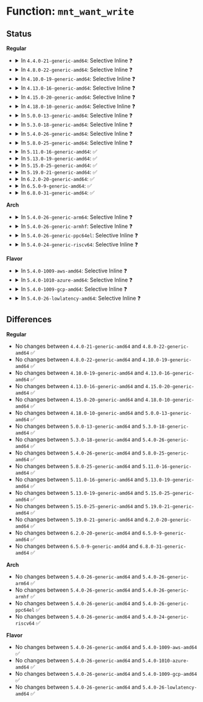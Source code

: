 # Function: <code>mnt_want_write</code>

## Status
<b>Regular</b>
<ul>
<li>
<details>
<summary>In <code>4.4.0-21-generic-amd64</code>: Selective Inline ❓</summary>

```c
int mnt_want_write(struct vfsmount * m)
```

```json
{
  "name": "mnt_want_write",
  "collision_type": "Unique Global",
  "inline_type": "Selective",
  "funcs": [
    {
      "addr": 18446744071581128224,
      "name": "mnt_want_write",
      "external": true,
      "loc": "fs/namespace.c:382",
      "file": "fs/namespace.c",
      "inline": "not declared, inlined",
      "caller_inline": [],
      "caller_func": [
        "kernel/acct.c:SyS_acct",
        "fs/open.c:vfs_truncate",
        "fs/open.c:chmod_common",
        "fs/open.c:SyS_chown",
        "fs/open.c:SyS_lchown",
        "fs/namei.c:path_openat",
        "fs/namei.c:path_openat",
        "fs/namei.c:path_openat",
        "fs/namei.c:filename_create",
        "fs/namei.c:do_rmdir",
        "fs/namei.c:do_unlinkat",
        "fs/namei.c:SyS_renameat",
        "fs/namei.c:SyS_rename",
        "fs/xattr.c:path_removexattr",
        "fs/xattr.c:path_setxattr",
        "fs/utimes.c:utimes_common",
        "ipc/mqueue.c:SyS_mq_open",
        "ipc/mqueue.c:SyS_mq_unlink",
        "ipc/mqueue.c:SyS_mq_unlink"
      ]
    }
  ],
  "symbols": [
    {
      "addr": 18446744071581128224,
      "name": "mnt_want_write",
      "section": ".text",
      "bind": "STB_GLOBAL",
      "size": 75
    }
  ]
}
```
</details>
</li>
<li>
<details>
<summary>In <code>4.8.0-22-generic-amd64</code>: Selective Inline ❓</summary>

```c
int mnt_want_write(struct vfsmount * m)
```

```json
{
  "name": "mnt_want_write",
  "collision_type": "Unique Global",
  "inline_type": "Selective",
  "funcs": [
    {
      "addr": 18446744071581294064,
      "name": "mnt_want_write",
      "external": true,
      "loc": "fs/namespace.c:382",
      "file": "fs/namespace.c",
      "inline": "not declared, inlined",
      "caller_inline": [],
      "caller_func": [
        "kernel/acct.c:SyS_acct",
        "fs/open.c:SyS_lchown",
        "fs/open.c:SyS_chown",
        "fs/open.c:chmod_common",
        "fs/open.c:vfs_truncate",
        "fs/namei.c:SyS_rename",
        "fs/namei.c:SyS_renameat",
        "fs/namei.c:do_unlinkat",
        "fs/namei.c:do_rmdir",
        "fs/namei.c:filename_create",
        "fs/namei.c:path_openat",
        "fs/namei.c:path_openat",
        "fs/namei.c:path_openat",
        "fs/namei.c:path_openat",
        "fs/xattr.c:path_removexattr",
        "fs/xattr.c:path_setxattr",
        "fs/utimes.c:utimes_common",
        "ipc/mqueue.c:SyS_mq_unlink",
        "ipc/mqueue.c:SyS_mq_unlink",
        "ipc/mqueue.c:SyS_mq_open"
      ]
    }
  ],
  "symbols": [
    {
      "addr": 18446744071581294064,
      "name": "mnt_want_write",
      "section": ".text",
      "bind": "STB_GLOBAL",
      "size": 75
    }
  ]
}
```
</details>
</li>
<li>
<details>
<summary>In <code>4.10.0-19-generic-amd64</code>: Selective Inline ❓</summary>

```c
int mnt_want_write(struct vfsmount * m)
```

```json
{
  "name": "mnt_want_write",
  "collision_type": "Unique Global",
  "inline_type": "Selective",
  "funcs": [
    {
      "addr": 18446744071581372896,
      "name": "mnt_want_write",
      "external": true,
      "loc": "fs/namespace.c:381",
      "file": "fs/namespace.c",
      "inline": "not declared, inlined",
      "caller_inline": [],
      "caller_func": [
        "kernel/acct.c:SyS_acct",
        "fs/open.c:SyS_lchown",
        "fs/open.c:SyS_chown",
        "fs/open.c:chmod_common",
        "fs/open.c:vfs_truncate",
        "fs/namei.c:SyS_rename",
        "fs/namei.c:SyS_renameat",
        "fs/namei.c:do_unlinkat",
        "fs/namei.c:do_rmdir",
        "fs/namei.c:filename_create",
        "fs/namei.c:path_openat",
        "fs/namei.c:path_openat",
        "fs/namei.c:path_openat",
        "fs/namei.c:path_openat",
        "fs/xattr.c:path_removexattr",
        "fs/xattr.c:path_setxattr",
        "fs/utimes.c:utimes_common",
        "ipc/mqueue.c:SyS_mq_unlink",
        "ipc/mqueue.c:SyS_mq_unlink",
        "ipc/mqueue.c:SyS_mq_open"
      ]
    }
  ],
  "symbols": [
    {
      "addr": 18446744071581372896,
      "name": "mnt_want_write",
      "section": ".text",
      "bind": "STB_GLOBAL",
      "size": 75
    }
  ]
}
```
</details>
</li>
<li>
<details>
<summary>In <code>4.13.0-16-generic-amd64</code>: Selective Inline ❓</summary>

```c
int mnt_want_write(struct vfsmount * m)
```

```json
{
  "name": "mnt_want_write",
  "collision_type": "Unique Global",
  "inline_type": "Selective",
  "funcs": [
    {
      "addr": 18446744071581428096,
      "name": "mnt_want_write",
      "external": true,
      "loc": "fs/namespace.c:382",
      "file": "fs/namespace.c",
      "inline": "not declared, inlined",
      "caller_inline": [],
      "caller_func": [
        "kernel/acct.c:SyS_acct",
        "fs/open.c:SyS_lchown",
        "fs/open.c:SyS_chown",
        "fs/open.c:chmod_common",
        "fs/open.c:vfs_truncate",
        "fs/namei.c:SyS_rename",
        "fs/namei.c:SyS_renameat",
        "fs/namei.c:do_unlinkat",
        "fs/namei.c:do_rmdir",
        "fs/namei.c:filename_create",
        "fs/namei.c:path_openat",
        "fs/namei.c:path_openat",
        "fs/namei.c:path_openat",
        "fs/namei.c:path_openat",
        "fs/xattr.c:path_removexattr",
        "fs/xattr.c:path_setxattr",
        "fs/utimes.c:utimes_common",
        "ipc/mqueue.c:SyS_mq_unlink",
        "ipc/mqueue.c:SyS_mq_unlink",
        "ipc/mqueue.c:do_mq_open"
      ]
    }
  ],
  "symbols": [
    {
      "addr": 18446744071581428096,
      "name": "mnt_want_write",
      "section": ".text",
      "bind": "STB_GLOBAL",
      "size": 75
    }
  ]
}
```
</details>
</li>
<li>
<details>
<summary>In <code>4.15.0-20-generic-amd64</code>: Selective Inline ❓</summary>

```c
int mnt_want_write(struct vfsmount * m)
```

```json
{
  "name": "mnt_want_write",
  "collision_type": "Unique Global",
  "inline_type": "Selective",
  "funcs": [
    {
      "addr": 18446744071581569744,
      "name": "mnt_want_write",
      "external": true,
      "loc": "fs/namespace.c:382",
      "file": "fs/namespace.c",
      "inline": "not declared, inlined",
      "caller_inline": [],
      "caller_func": [
        "kernel/acct.c:SyS_acct",
        "fs/open.c:SyS_lchown",
        "fs/open.c:SyS_chown",
        "fs/open.c:chmod_common",
        "fs/open.c:vfs_truncate",
        "fs/namei.c:SyS_rename",
        "fs/namei.c:SyS_renameat",
        "fs/namei.c:do_unlinkat",
        "fs/namei.c:do_rmdir",
        "fs/namei.c:filename_create",
        "fs/namei.c:path_openat",
        "fs/namei.c:path_openat",
        "fs/namei.c:path_openat",
        "fs/namei.c:path_openat",
        "fs/xattr.c:path_removexattr",
        "fs/xattr.c:path_setxattr",
        "fs/utimes.c:utimes_common",
        "ipc/mqueue.c:SyS_mq_unlink",
        "ipc/mqueue.c:SyS_mq_unlink",
        "ipc/mqueue.c:do_mq_open"
      ]
    }
  ],
  "symbols": [
    {
      "addr": 18446744071581569744,
      "name": "mnt_want_write",
      "section": ".text",
      "bind": "STB_GLOBAL",
      "size": 75
    }
  ]
}
```
</details>
</li>
<li>
<details>
<summary>In <code>4.18.0-10-generic-amd64</code>: Selective Inline ❓</summary>

```c
int mnt_want_write(struct vfsmount * m)
```

```json
{
  "name": "mnt_want_write",
  "collision_type": "Unique Global",
  "inline_type": "Selective",
  "funcs": [
    {
      "addr": 18446744071581725024,
      "name": "mnt_want_write",
      "external": true,
      "loc": "fs/namespace.c:382",
      "file": "fs/namespace.c",
      "inline": "not declared, inlined",
      "caller_inline": [],
      "caller_func": [
        "kernel/acct.c:acct_on",
        "fs/open.c:do_fchownat",
        "fs/open.c:chmod_common",
        "fs/open.c:vfs_truncate",
        "fs/namei.c:do_renameat2",
        "fs/namei.c:do_unlinkat",
        "fs/namei.c:do_rmdir",
        "fs/namei.c:filename_create",
        "fs/namei.c:path_openat",
        "fs/namei.c:path_openat",
        "fs/namei.c:path_openat",
        "fs/namei.c:path_openat",
        "fs/xattr.c:path_removexattr",
        "fs/xattr.c:path_setxattr",
        "ipc/mqueue.c:__ia32_sys_mq_unlink",
        "ipc/mqueue.c:__x64_sys_mq_unlink",
        "ipc/mqueue.c:do_mq_open"
      ]
    }
  ],
  "symbols": [
    {
      "addr": 18446744071581725024,
      "name": "mnt_want_write",
      "section": ".text",
      "bind": "STB_GLOBAL",
      "size": 82
    }
  ]
}
```
</details>
</li>
<li>
<details>
<summary>In <code>5.0.0-13-generic-amd64</code>: Selective Inline ❓</summary>

```c
int mnt_want_write(struct vfsmount * m)
```

```json
{
  "name": "mnt_want_write",
  "collision_type": "Unique Global",
  "inline_type": "Selective",
  "funcs": [
    {
      "addr": 18446744071581811760,
      "name": "mnt_want_write",
      "external": true,
      "loc": "fs/namespace.c:353",
      "file": "fs/namespace.c",
      "inline": "not declared, inlined",
      "caller_inline": [],
      "caller_func": [
        "kernel/acct.c:acct_on",
        "fs/open.c:do_fchownat",
        "fs/open.c:chmod_common",
        "fs/open.c:vfs_truncate",
        "fs/namei.c:do_renameat2",
        "fs/namei.c:do_unlinkat",
        "fs/namei.c:do_rmdir",
        "fs/namei.c:filename_create",
        "fs/namei.c:path_openat",
        "fs/namei.c:path_openat",
        "fs/namei.c:path_openat",
        "fs/namei.c:path_openat",
        "fs/xattr.c:path_removexattr",
        "fs/xattr.c:path_setxattr",
        "ipc/mqueue.c:__ia32_sys_mq_unlink",
        "ipc/mqueue.c:__x64_sys_mq_unlink",
        "ipc/mqueue.c:do_mq_open"
      ]
    }
  ],
  "symbols": [
    {
      "addr": 18446744071581811760,
      "name": "mnt_want_write",
      "section": ".text",
      "bind": "STB_GLOBAL",
      "size": 82
    }
  ]
}
```
</details>
</li>
<li>
<details>
<summary>In <code>5.3.0-18-generic-amd64</code>: Selective Inline ❓</summary>

```c
int mnt_want_write(struct vfsmount * m)
```

```json
{
  "name": "mnt_want_write",
  "collision_type": "Unique Global",
  "inline_type": "Selective",
  "funcs": [
    {
      "addr": 18446744071581931840,
      "name": "mnt_want_write",
      "external": true,
      "loc": "fs/namespace.c:350",
      "file": "fs/namespace.c",
      "inline": "not declared, inlined",
      "caller_inline": [],
      "caller_func": [
        "fs/open.c:do_fchownat",
        "fs/open.c:chmod_common",
        "fs/open.c:vfs_truncate",
        "fs/namei.c:do_renameat2",
        "fs/namei.c:do_unlinkat",
        "fs/namei.c:do_rmdir",
        "fs/namei.c:filename_create",
        "fs/namei.c:path_openat",
        "fs/namei.c:do_last",
        "fs/namei.c:do_last",
        "fs/namei.c:do_last",
        "fs/xattr.c:path_removexattr",
        "fs/xattr.c:path_setxattr",
        "ipc/mqueue.c:__ia32_sys_mq_unlink",
        "ipc/mqueue.c:__x64_sys_mq_unlink",
        "ipc/mqueue.c:do_mq_open"
      ]
    }
  ],
  "symbols": [
    {
      "addr": 18446744071581931840,
      "name": "mnt_want_write",
      "section": ".text",
      "bind": "STB_GLOBAL",
      "size": 82
    }
  ]
}
```
</details>
</li>
<li>
<details>
<summary>In <code>5.4.0-26-generic-amd64</code>: Selective Inline ❓</summary>

```c
int mnt_want_write(struct vfsmount * m)
```

```json
{
  "name": "mnt_want_write",
  "collision_type": "Unique Global",
  "inline_type": "Selective",
  "funcs": [
    {
      "addr": 18446744071582004464,
      "name": "mnt_want_write",
      "external": true,
      "loc": "fs/namespace.c:350",
      "file": "fs/namespace.c",
      "inline": "not declared, inlined",
      "caller_inline": [],
      "caller_func": [
        "fs/open.c:do_fchownat",
        "fs/open.c:chmod_common",
        "fs/open.c:vfs_truncate",
        "fs/namei.c:do_renameat2",
        "fs/namei.c:do_unlinkat",
        "fs/namei.c:do_rmdir",
        "fs/namei.c:filename_create",
        "fs/namei.c:path_openat",
        "fs/namei.c:do_last",
        "fs/namei.c:do_last",
        "fs/namei.c:do_last",
        "fs/xattr.c:path_removexattr",
        "fs/xattr.c:path_setxattr",
        "ipc/mqueue.c:__ia32_sys_mq_unlink",
        "ipc/mqueue.c:__x64_sys_mq_unlink",
        "ipc/mqueue.c:do_mq_open"
      ]
    }
  ],
  "symbols": [
    {
      "addr": 18446744071582004464,
      "name": "mnt_want_write",
      "section": ".text",
      "bind": "STB_GLOBAL",
      "size": 82
    }
  ]
}
```
</details>
</li>
<li>
<details>
<summary>In <code>5.8.0-25-generic-amd64</code>: Selective Inline ❓</summary>

```c
int mnt_want_write(struct vfsmount * m)
```

```json
{
  "name": "mnt_want_write",
  "collision_type": "Unique Global",
  "inline_type": "Selective",
  "funcs": [
    {
      "addr": 18446744071582241280,
      "name": "mnt_want_write",
      "external": true,
      "loc": "fs/namespace.c:350",
      "file": "fs/namespace.c",
      "inline": "not declared, inlined",
      "caller_inline": [],
      "caller_func": [
        "fs/open.c:do_fchownat",
        "fs/open.c:chmod_common",
        "fs/open.c:vfs_truncate",
        "fs/namei.c:do_renameat2",
        "fs/namei.c:do_unlinkat",
        "fs/namei.c:do_rmdir",
        "fs/namei.c:filename_create",
        "fs/namei.c:do_tmpfile",
        "fs/namei.c:do_open",
        "fs/namei.c:open_last_lookups",
        "fs/namei.c:open_last_lookups",
        "fs/xattr.c:path_removexattr",
        "fs/xattr.c:path_setxattr",
        "fs/utimes.c:utimes_common",
        "ipc/mqueue.c:__do_sys_mq_unlink",
        "ipc/mqueue.c:do_mq_open"
      ]
    }
  ],
  "symbols": [
    {
      "addr": 18446744071582241280,
      "name": "mnt_want_write",
      "section": ".text",
      "bind": "STB_GLOBAL",
      "size": 80
    }
  ]
}
```
</details>
</li>
<li>
<details>
<summary>In <code>5.11.0-16-generic-amd64</code>: ✅</summary>

```c
int mnt_want_write(struct vfsmount * m)
```

```json
{
  "name": "mnt_want_write",
  "collision_type": "Unique Global",
  "inline_type": "No",
  "funcs": [
    {
      "addr": 18446744071582290112,
      "name": "mnt_want_write",
      "external": true,
      "loc": "fs/namespace.c:350",
      "file": "fs/namespace.c",
      "inline": "seen, unknown",
      "caller_inline": [],
      "caller_func": [
        "fs/open.c:do_fchownat",
        "fs/open.c:chmod_common",
        "fs/open.c:vfs_truncate",
        "fs/namei.c:do_renameat2",
        "fs/namei.c:do_unlinkat",
        "fs/namei.c:do_rmdir",
        "fs/namei.c:filename_create",
        "fs/namei.c:do_tmpfile",
        "fs/namei.c:do_open",
        "fs/namei.c:open_last_lookups",
        "fs/namei.c:open_last_lookups",
        "fs/xattr.c:path_removexattr",
        "fs/xattr.c:path_setxattr",
        "fs/utimes.c:vfs_utimes",
        "fs/utimes.c:vfs_utimes",
        "fs/init.c:init_chown",
        "ipc/mqueue.c:__do_sys_mq_unlink",
        "ipc/mqueue.c:do_mq_open"
      ]
    }
  ],
  "symbols": [
    {
      "addr": 18446744071582290112,
      "name": "mnt_want_write",
      "section": ".text",
      "bind": "STB_GLOBAL",
      "size": 149
    }
  ]
}
```
</details>
</li>
<li>
<details>
<summary>In <code>5.13.0-19-generic-amd64</code>: ✅</summary>

```c
int mnt_want_write(struct vfsmount * m)
```

```json
{
  "name": "mnt_want_write",
  "collision_type": "Unique Global",
  "inline_type": "No",
  "funcs": [
    {
      "addr": 18446744071582317248,
      "name": "mnt_want_write",
      "external": true,
      "loc": "fs/namespace.c:371",
      "file": "fs/namespace.c",
      "inline": "seen, unknown",
      "caller_inline": [],
      "caller_func": [
        "fs/open.c:do_fchownat",
        "fs/open.c:chmod_common",
        "fs/open.c:vfs_truncate",
        "fs/namei.c:do_renameat2",
        "fs/namei.c:do_unlinkat",
        "fs/namei.c:do_rmdir",
        "fs/namei.c:filename_create",
        "fs/namei.c:path_openat",
        "fs/namei.c:do_open",
        "fs/namei.c:open_last_lookups",
        "fs/namei.c:open_last_lookups",
        "fs/xattr.c:path_removexattr",
        "fs/xattr.c:path_setxattr",
        "fs/utimes.c:vfs_utimes",
        "fs/utimes.c:vfs_utimes",
        "fs/utimes.c:vfs_utimes",
        "fs/init.c:init_chown",
        "fs/quota/quota.c:__ia32_sys_quotactl_path",
        "fs/quota/quota.c:__ia32_sys_quotactl_path",
        "fs/quota/quota.c:__x64_sys_quotactl_path",
        "fs/quota/quota.c:__x64_sys_quotactl_path",
        "ipc/mqueue.c:__do_sys_mq_unlink",
        "ipc/mqueue.c:do_mq_open"
      ]
    }
  ],
  "symbols": [
    {
      "addr": 18446744071582317248,
      "name": "mnt_want_write",
      "section": ".text",
      "bind": "STB_GLOBAL",
      "size": 149
    }
  ]
}
```
</details>
</li>
<li>
<details>
<summary>In <code>5.15.0-25-generic-amd64</code>: ✅</summary>

```c
int mnt_want_write(struct vfsmount * m)
```

```json
{
  "name": "mnt_want_write",
  "collision_type": "Unique Global",
  "inline_type": "No",
  "funcs": [
    {
      "addr": 18446744071582637600,
      "name": "mnt_want_write",
      "external": true,
      "loc": "fs/namespace.c:372",
      "file": "fs/namespace.c",
      "inline": "seen, unknown",
      "caller_inline": [],
      "caller_func": [
        "fs/open.c:do_fchownat",
        "fs/open.c:chmod_common",
        "fs/open.c:vfs_truncate",
        "fs/namei.c:do_renameat2",
        "fs/namei.c:do_unlinkat",
        "fs/namei.c:do_rmdir",
        "fs/namei.c:filename_create",
        "fs/namei.c:path_openat",
        "fs/namei.c:do_open",
        "fs/namei.c:open_last_lookups",
        "fs/namei.c:open_last_lookups",
        "fs/xattr.c:path_removexattr",
        "fs/xattr.c:path_setxattr",
        "fs/utimes.c:vfs_utimes",
        "fs/utimes.c:vfs_utimes",
        "fs/utimes.c:vfs_utimes",
        "fs/init.c:init_chown",
        "fs/quota/quota.c:__ia32_sys_quotactl_fd",
        "fs/quota/quota.c:__ia32_sys_quotactl_fd",
        "fs/quota/quota.c:__x64_sys_quotactl_fd",
        "fs/quota/quota.c:__x64_sys_quotactl_fd",
        "ipc/mqueue.c:__do_sys_mq_unlink",
        "ipc/mqueue.c:do_mq_open"
      ]
    }
  ],
  "symbols": [
    {
      "addr": 18446744071582637600,
      "name": "mnt_want_write",
      "section": ".text",
      "bind": "STB_GLOBAL",
      "size": 149
    }
  ]
}
```
</details>
</li>
<li>
<details>
<summary>In <code>5.19.0-21-generic-amd64</code>: ✅</summary>

```c
int mnt_want_write(struct vfsmount * m)
```

```json
{
  "name": "mnt_want_write",
  "collision_type": "Unique Global",
  "inline_type": "No",
  "funcs": [
    {
      "addr": 18446744071583174176,
      "name": "mnt_want_write",
      "external": true,
      "loc": "fs/namespace.c:389",
      "file": "fs/namespace.c",
      "inline": "seen, unknown",
      "caller_inline": [],
      "caller_func": [
        "fs/open.c:do_fchownat",
        "fs/open.c:chmod_common",
        "fs/open.c:vfs_truncate",
        "fs/namei.c:do_renameat2",
        "fs/namei.c:do_unlinkat",
        "fs/namei.c:do_rmdir",
        "fs/namei.c:filename_create",
        "fs/namei.c:path_openat",
        "fs/namei.c:do_open",
        "fs/namei.c:open_last_lookups",
        "fs/namei.c:open_last_lookups",
        "fs/xattr.c:path_removexattr",
        "fs/xattr.c:path_setxattr",
        "fs/utimes.c:vfs_utimes",
        "fs/utimes.c:vfs_utimes",
        "fs/utimes.c:vfs_utimes",
        "fs/init.c:init_chown",
        "fs/quota/quota.c:__ia32_sys_quotactl_fd",
        "fs/quota/quota.c:__ia32_sys_quotactl_fd",
        "fs/quota/quota.c:__x64_sys_quotactl_fd",
        "fs/quota/quota.c:__x64_sys_quotactl_fd",
        "ipc/mqueue.c:__do_sys_mq_unlink",
        "ipc/mqueue.c:__do_sys_mq_unlink",
        "ipc/mqueue.c:do_mq_open",
        "io_uring/io_uring.c:io_setxattr",
        "io_uring/io_uring.c:io_fsetxattr"
      ]
    }
  ],
  "symbols": [
    {
      "addr": 18446744071583174176,
      "name": "mnt_want_write",
      "section": ".text",
      "bind": "STB_GLOBAL",
      "size": 195
    }
  ]
}
```
</details>
</li>
<li>
<details>
<summary>In <code>6.2.0-20-generic-amd64</code>: ✅</summary>

```c
int mnt_want_write(struct vfsmount * m)
```

```json
{
  "name": "mnt_want_write",
  "collision_type": "Unique Global",
  "inline_type": "No",
  "funcs": [
    {
      "addr": 18446744071583749184,
      "name": "mnt_want_write",
      "external": true,
      "loc": "fs/namespace.c:504",
      "file": "fs/namespace.c",
      "inline": "seen, unknown",
      "caller_inline": [],
      "caller_func": [
        "fs/open.c:do_fchownat",
        "fs/open.c:chmod_common",
        "fs/open.c:vfs_truncate",
        "fs/namei.c:do_renameat2",
        "fs/namei.c:do_unlinkat",
        "fs/namei.c:do_rmdir",
        "fs/namei.c:filename_create",
        "fs/namei.c:path_openat",
        "fs/namei.c:do_open",
        "fs/namei.c:open_last_lookups",
        "fs/namei.c:open_last_lookups",
        "fs/xattr.c:path_removexattr",
        "fs/xattr.c:path_setxattr",
        "fs/utimes.c:vfs_utimes",
        "fs/utimes.c:vfs_utimes",
        "fs/utimes.c:vfs_utimes",
        "fs/init.c:init_chown",
        "fs/quota/quota.c:__ia32_sys_quotactl_fd",
        "fs/quota/quota.c:__ia32_sys_quotactl_fd",
        "fs/quota/quota.c:__x64_sys_quotactl_fd",
        "fs/quota/quota.c:__x64_sys_quotactl_fd",
        "ipc/mqueue.c:__do_sys_mq_unlink",
        "ipc/mqueue.c:__do_sys_mq_unlink",
        "ipc/mqueue.c:do_mq_open",
        "io_uring/xattr.c:io_setxattr",
        "io_uring/xattr.c:io_fsetxattr"
      ]
    }
  ],
  "symbols": [
    {
      "addr": 18446744071583749184,
      "name": "mnt_want_write",
      "section": ".text",
      "bind": "STB_GLOBAL",
      "size": 195
    }
  ]
}
```
</details>
</li>
<li>
<details>
<summary>In <code>6.5.0-9-generic-amd64</code>: ✅</summary>

```c
int mnt_want_write(struct vfsmount * m)
```

```json
{
  "name": "mnt_want_write",
  "collision_type": "Unique Global",
  "inline_type": "No",
  "funcs": [
    {
      "addr": 18446744071583965728,
      "name": "mnt_want_write",
      "external": true,
      "loc": "fs/namespace.c:399",
      "file": "fs/namespace.c",
      "inline": "seen, unknown",
      "caller_inline": [],
      "caller_func": [
        "fs/open.c:do_fchownat",
        "fs/open.c:chmod_common",
        "fs/open.c:vfs_truncate",
        "fs/namei.c:do_renameat2",
        "fs/namei.c:do_unlinkat",
        "fs/namei.c:do_rmdir",
        "fs/namei.c:filename_create",
        "fs/namei.c:path_openat",
        "fs/namei.c:do_open",
        "fs/namei.c:open_last_lookups",
        "fs/namei.c:open_last_lookups",
        "fs/xattr.c:path_removexattr",
        "fs/xattr.c:path_setxattr",
        "fs/utimes.c:vfs_utimes",
        "fs/utimes.c:vfs_utimes",
        "fs/utimes.c:vfs_utimes",
        "fs/init.c:init_chown",
        "fs/quota/quota.c:__ia32_sys_quotactl_fd",
        "fs/quota/quota.c:__ia32_sys_quotactl_fd",
        "fs/quota/quota.c:__x64_sys_quotactl_fd",
        "fs/quota/quota.c:__x64_sys_quotactl_fd",
        "ipc/mqueue.c:__do_sys_mq_unlink",
        "ipc/mqueue.c:__do_sys_mq_unlink",
        "ipc/mqueue.c:do_mq_open",
        "io_uring/xattr.c:io_setxattr",
        "io_uring/xattr.c:io_fsetxattr"
      ]
    }
  ],
  "symbols": [
    {
      "addr": 18446744071583965728,
      "name": "mnt_want_write",
      "section": ".text",
      "bind": "STB_GLOBAL",
      "size": 195
    }
  ]
}
```
</details>
</li>
<li>
<details>
<summary>In <code>6.8.0-31-generic-amd64</code>: ✅</summary>

```c
int mnt_want_write(struct vfsmount * m)
```

```json
{
  "name": "mnt_want_write",
  "collision_type": "Unique Global",
  "inline_type": "No",
  "funcs": [
    {
      "addr": 18446744071584165632,
      "name": "mnt_want_write",
      "external": true,
      "loc": "fs/namespace.c:405",
      "file": "fs/namespace.c",
      "inline": "seen, unknown",
      "caller_inline": [],
      "caller_func": [
        "fs/open.c:do_fchownat",
        "fs/open.c:chmod_common",
        "fs/open.c:vfs_truncate",
        "fs/namei.c:do_renameat2",
        "fs/namei.c:do_unlinkat",
        "fs/namei.c:do_rmdir",
        "fs/namei.c:filename_create",
        "fs/namei.c:path_openat",
        "fs/namei.c:do_open",
        "fs/namei.c:open_last_lookups",
        "fs/namei.c:open_last_lookups",
        "fs/xattr.c:path_removexattr",
        "fs/xattr.c:path_setxattr",
        "fs/utimes.c:vfs_utimes",
        "fs/utimes.c:vfs_utimes",
        "fs/utimes.c:vfs_utimes",
        "fs/init.c:init_chown",
        "fs/quota/quota.c:__ia32_sys_quotactl_fd",
        "fs/quota/quota.c:__ia32_sys_quotactl_fd",
        "fs/quota/quota.c:__x64_sys_quotactl_fd",
        "fs/quota/quota.c:__x64_sys_quotactl_fd",
        "ipc/mqueue.c:__do_sys_mq_unlink",
        "ipc/mqueue.c:__do_sys_mq_unlink",
        "ipc/mqueue.c:do_mq_open",
        "io_uring/xattr.c:io_setxattr",
        "io_uring/xattr.c:io_fsetxattr"
      ]
    }
  ],
  "symbols": [
    {
      "addr": 18446744071584165632,
      "name": "mnt_want_write",
      "section": ".text",
      "bind": "STB_GLOBAL",
      "size": 195
    }
  ]
}
```
</details>
</li>
</ul>
<b>Arch</b>
<ul>
<li>
<details>
<summary>In <code>5.4.0-26-generic-arm64</code>: Selective Inline ❓</summary>

```c
int mnt_want_write(struct vfsmount * m)
```

```json
{
  "name": "mnt_want_write",
  "collision_type": "Unique Global",
  "inline_type": "Selective",
  "funcs": [
    {
      "addr": 18446603336493525552,
      "name": "mnt_want_write",
      "external": true,
      "loc": "fs/namespace.c:350",
      "file": "fs/namespace.c",
      "inline": "not declared, inlined",
      "caller_inline": [],
      "caller_func": [
        "fs/open.c:do_fchownat",
        "fs/open.c:chmod_common",
        "fs/open.c:vfs_truncate",
        "fs/namei.c:do_renameat2",
        "fs/namei.c:do_unlinkat",
        "fs/namei.c:do_rmdir",
        "fs/namei.c:filename_create",
        "fs/namei.c:path_openat",
        "fs/namei.c:do_last",
        "fs/namei.c:do_last",
        "fs/namei.c:do_last",
        "fs/xattr.c:path_removexattr",
        "fs/xattr.c:path_setxattr",
        "ipc/mqueue.c:__arm64_sys_mq_unlink",
        "ipc/mqueue.c:do_mq_open"
      ]
    }
  ],
  "symbols": [
    {
      "addr": 18446603336493525552,
      "name": "mnt_want_write",
      "section": ".text",
      "bind": "STB_GLOBAL",
      "size": 100
    }
  ]
}
```
</details>
</li>
<li>
<details>
<summary>In <code>5.4.0-26-generic-armhf</code>: Selective Inline ❓</summary>

```c
int mnt_want_write(struct vfsmount * m)
```

```json
{
  "name": "mnt_want_write",
  "collision_type": "Unique Global",
  "inline_type": "Selective",
  "funcs": [
    {
      "addr": 3227078860,
      "name": "mnt_want_write",
      "external": true,
      "loc": "fs/namespace.c:350",
      "file": "fs/namespace.c",
      "inline": "not declared, inlined",
      "caller_inline": [],
      "caller_func": [
        "fs/open.c:do_fchownat",
        "fs/open.c:chmod_common",
        "fs/open.c:vfs_truncate",
        "fs/namei.c:do_renameat2",
        "fs/namei.c:do_unlinkat",
        "fs/namei.c:do_rmdir",
        "fs/namei.c:filename_create",
        "fs/namei.c:path_openat",
        "fs/namei.c:do_last",
        "fs/namei.c:do_last",
        "fs/namei.c:do_last",
        "fs/xattr.c:path_removexattr",
        "fs/xattr.c:path_setxattr",
        "fs/utimes.c:utimes_common",
        "ipc/mqueue.c:__se_sys_mq_unlink",
        "ipc/mqueue.c:__se_sys_mq_open"
      ]
    }
  ],
  "symbols": [
    {
      "addr": 3227078860,
      "name": "mnt_want_write",
      "section": ".text",
      "bind": "STB_GLOBAL",
      "size": 84
    }
  ]
}
```
</details>
</li>
<li>
<details>
<summary>In <code>5.4.0-26-generic-ppc64el</code>: Selective Inline ❓</summary>

```c
int mnt_want_write(struct vfsmount * m)
```

```json
{
  "name": "mnt_want_write",
  "collision_type": "Unique Global",
  "inline_type": "Selective",
  "funcs": [
    {
      "addr": 13835058055287091840,
      "name": "mnt_want_write",
      "external": true,
      "loc": "fs/namespace.c:350",
      "file": "fs/namespace.c",
      "inline": "not declared, inlined",
      "caller_inline": [],
      "caller_func": [
        "fs/open.c:do_fchownat",
        "fs/open.c:chmod_common",
        "fs/open.c:vfs_truncate",
        "fs/namei.c:do_renameat2",
        "fs/namei.c:do_unlinkat",
        "fs/namei.c:do_rmdir",
        "fs/namei.c:filename_create",
        "fs/namei.c:path_openat",
        "fs/namei.c:do_last",
        "fs/namei.c:do_last",
        "fs/namei.c:do_last",
        "fs/xattr.c:path_removexattr",
        "fs/xattr.c:path_setxattr",
        "ipc/mqueue.c:__se_sys_mq_unlink",
        "ipc/mqueue.c:do_mq_open"
      ]
    }
  ],
  "symbols": [
    {
      "addr": 13835058055287091840,
      "name": "mnt_want_write",
      "section": ".text",
      "bind": "STB_GLOBAL",
      "size": 156
    }
  ]
}
```
</details>
</li>
<li>
<details>
<summary>In <code>5.4.0-24-generic-riscv64</code>: Selective Inline ❓</summary>

```c
int mnt_want_write(struct vfsmount * m)
```

```json
{
  "name": "mnt_want_write",
  "collision_type": "Unique Global",
  "inline_type": "Selective",
  "funcs": [
    {
      "addr": 18446743936273192414,
      "name": "mnt_want_write",
      "external": true,
      "loc": "fs/namespace.c:350",
      "file": "fs/namespace.c",
      "inline": "not declared, inlined",
      "caller_inline": [],
      "caller_func": [
        "fs/open.c:do_fchownat",
        "fs/open.c:chmod_common",
        "fs/open.c:vfs_truncate",
        "fs/namei.c:do_renameat2",
        "fs/namei.c:do_unlinkat",
        "fs/namei.c:do_rmdir",
        "fs/namei.c:filename_create",
        "fs/namei.c:path_openat",
        "fs/namei.c:do_last",
        "fs/namei.c:do_last",
        "fs/namei.c:do_last",
        "fs/xattr.c:path_removexattr",
        "fs/xattr.c:path_setxattr",
        "ipc/mqueue.c:__se_sys_mq_unlink",
        "ipc/mqueue.c:__se_sys_mq_open"
      ]
    }
  ],
  "symbols": [
    {
      "addr": 18446743936273192414,
      "name": "mnt_want_write",
      "section": ".text",
      "bind": "STB_GLOBAL",
      "size": 92
    }
  ]
}
```
</details>
</li>
</ul>
<b>Flavor</b>
<ul>
<li>
<details>
<summary>In <code>5.4.0-1009-aws-amd64</code>: Selective Inline ❓</summary>

```c
int mnt_want_write(struct vfsmount * m)
```

```json
{
  "name": "mnt_want_write",
  "collision_type": "Unique Global",
  "inline_type": "Selective",
  "funcs": [
    {
      "addr": 18446744071581973200,
      "name": "mnt_want_write",
      "external": true,
      "loc": "fs/namespace.c:350",
      "file": "fs/namespace.c",
      "inline": "not declared, inlined",
      "caller_inline": [],
      "caller_func": [
        "fs/open.c:do_fchownat",
        "fs/open.c:chmod_common",
        "fs/open.c:vfs_truncate",
        "fs/namei.c:do_renameat2",
        "fs/namei.c:do_unlinkat",
        "fs/namei.c:do_rmdir",
        "fs/namei.c:filename_create",
        "fs/namei.c:path_openat",
        "fs/namei.c:do_last",
        "fs/namei.c:do_last",
        "fs/namei.c:do_last",
        "fs/xattr.c:path_removexattr",
        "fs/xattr.c:path_setxattr",
        "ipc/mqueue.c:__ia32_sys_mq_unlink",
        "ipc/mqueue.c:__x64_sys_mq_unlink",
        "ipc/mqueue.c:do_mq_open"
      ]
    }
  ],
  "symbols": [
    {
      "addr": 18446744071581973200,
      "name": "mnt_want_write",
      "section": ".text",
      "bind": "STB_GLOBAL",
      "size": 82
    }
  ]
}
```
</details>
</li>
<li>
<details>
<summary>In <code>5.4.0-1010-azure-amd64</code>: Selective Inline ❓</summary>

```c
int mnt_want_write(struct vfsmount * m)
```

```json
{
  "name": "mnt_want_write",
  "collision_type": "Unique Global",
  "inline_type": "Selective",
  "funcs": [
    {
      "addr": 18446744071581910768,
      "name": "mnt_want_write",
      "external": true,
      "loc": "fs/namespace.c:350",
      "file": "fs/namespace.c",
      "inline": "not declared, inlined",
      "caller_inline": [],
      "caller_func": [
        "fs/open.c:do_fchownat",
        "fs/open.c:chmod_common",
        "fs/open.c:vfs_truncate",
        "fs/namei.c:do_renameat2",
        "fs/namei.c:do_unlinkat",
        "fs/namei.c:do_rmdir",
        "fs/namei.c:filename_create",
        "fs/namei.c:path_openat",
        "fs/namei.c:do_last",
        "fs/namei.c:do_last",
        "fs/namei.c:do_last",
        "fs/xattr.c:path_removexattr",
        "fs/xattr.c:path_setxattr",
        "ipc/mqueue.c:__ia32_sys_mq_unlink",
        "ipc/mqueue.c:__x64_sys_mq_unlink",
        "ipc/mqueue.c:do_mq_open"
      ]
    }
  ],
  "symbols": [
    {
      "addr": 18446744071581910768,
      "name": "mnt_want_write",
      "section": ".text",
      "bind": "STB_GLOBAL",
      "size": 82
    }
  ]
}
```
</details>
</li>
<li>
<details>
<summary>In <code>5.4.0-1009-gcp-amd64</code>: Selective Inline ❓</summary>

```c
int mnt_want_write(struct vfsmount * m)
```

```json
{
  "name": "mnt_want_write",
  "collision_type": "Unique Global",
  "inline_type": "Selective",
  "funcs": [
    {
      "addr": 18446744071581964480,
      "name": "mnt_want_write",
      "external": true,
      "loc": "fs/namespace.c:350",
      "file": "fs/namespace.c",
      "inline": "not declared, inlined",
      "caller_inline": [],
      "caller_func": [
        "fs/open.c:do_fchownat",
        "fs/open.c:chmod_common",
        "fs/open.c:vfs_truncate",
        "fs/namei.c:do_renameat2",
        "fs/namei.c:do_unlinkat",
        "fs/namei.c:do_rmdir",
        "fs/namei.c:filename_create",
        "fs/namei.c:path_openat",
        "fs/namei.c:do_last",
        "fs/namei.c:do_last",
        "fs/namei.c:do_last",
        "fs/xattr.c:path_removexattr",
        "fs/xattr.c:path_setxattr",
        "ipc/mqueue.c:__ia32_sys_mq_unlink",
        "ipc/mqueue.c:__x64_sys_mq_unlink",
        "ipc/mqueue.c:do_mq_open"
      ]
    }
  ],
  "symbols": [
    {
      "addr": 18446744071581964480,
      "name": "mnt_want_write",
      "section": ".text",
      "bind": "STB_GLOBAL",
      "size": 82
    }
  ]
}
```
</details>
</li>
<li>
<details>
<summary>In <code>5.4.0-26-lowlatency-amd64</code>: Selective Inline ❓</summary>

```c
int mnt_want_write(struct vfsmount * m)
```

```json
{
  "name": "mnt_want_write",
  "collision_type": "Unique Global",
  "inline_type": "Selective",
  "funcs": [
    {
      "addr": 18446744071582034912,
      "name": "mnt_want_write",
      "external": true,
      "loc": "fs/namespace.c:350",
      "file": "fs/namespace.c",
      "inline": "not declared, inlined",
      "caller_inline": [],
      "caller_func": [
        "fs/open.c:do_fchownat",
        "fs/open.c:chmod_common",
        "fs/open.c:vfs_truncate",
        "fs/namei.c:do_renameat2",
        "fs/namei.c:do_unlinkat",
        "fs/namei.c:do_rmdir",
        "fs/namei.c:filename_create",
        "fs/namei.c:path_openat",
        "fs/namei.c:do_last",
        "fs/namei.c:do_last",
        "fs/namei.c:do_last",
        "fs/xattr.c:path_removexattr",
        "fs/xattr.c:path_setxattr",
        "ipc/mqueue.c:__ia32_sys_mq_unlink",
        "ipc/mqueue.c:__x64_sys_mq_unlink",
        "ipc/mqueue.c:do_mq_open"
      ]
    }
  ],
  "symbols": [
    {
      "addr": 18446744071582034912,
      "name": "mnt_want_write",
      "section": ".text",
      "bind": "STB_GLOBAL",
      "size": 82
    }
  ]
}
```
</details>
</li>
</ul>

## Differences
<b>Regular</b>
<ul>
<li>
No changes between <code>4.4.0-21-generic-amd64</code> and <code>4.8.0-22-generic-amd64</code> ✅
</li>
<li>
No changes between <code>4.8.0-22-generic-amd64</code> and <code>4.10.0-19-generic-amd64</code> ✅
</li>
<li>
No changes between <code>4.10.0-19-generic-amd64</code> and <code>4.13.0-16-generic-amd64</code> ✅
</li>
<li>
No changes between <code>4.13.0-16-generic-amd64</code> and <code>4.15.0-20-generic-amd64</code> ✅
</li>
<li>
No changes between <code>4.15.0-20-generic-amd64</code> and <code>4.18.0-10-generic-amd64</code> ✅
</li>
<li>
No changes between <code>4.18.0-10-generic-amd64</code> and <code>5.0.0-13-generic-amd64</code> ✅
</li>
<li>
No changes between <code>5.0.0-13-generic-amd64</code> and <code>5.3.0-18-generic-amd64</code> ✅
</li>
<li>
No changes between <code>5.3.0-18-generic-amd64</code> and <code>5.4.0-26-generic-amd64</code> ✅
</li>
<li>
No changes between <code>5.4.0-26-generic-amd64</code> and <code>5.8.0-25-generic-amd64</code> ✅
</li>
<li>
No changes between <code>5.8.0-25-generic-amd64</code> and <code>5.11.0-16-generic-amd64</code> ✅
</li>
<li>
No changes between <code>5.11.0-16-generic-amd64</code> and <code>5.13.0-19-generic-amd64</code> ✅
</li>
<li>
No changes between <code>5.13.0-19-generic-amd64</code> and <code>5.15.0-25-generic-amd64</code> ✅
</li>
<li>
No changes between <code>5.15.0-25-generic-amd64</code> and <code>5.19.0-21-generic-amd64</code> ✅
</li>
<li>
No changes between <code>5.19.0-21-generic-amd64</code> and <code>6.2.0-20-generic-amd64</code> ✅
</li>
<li>
No changes between <code>6.2.0-20-generic-amd64</code> and <code>6.5.0-9-generic-amd64</code> ✅
</li>
<li>
No changes between <code>6.5.0-9-generic-amd64</code> and <code>6.8.0-31-generic-amd64</code> ✅
</li>
</ul>
<b>Arch</b>
<ul>
<li>
No changes between <code>5.4.0-26-generic-amd64</code> and <code>5.4.0-26-generic-arm64</code> ✅
</li>
<li>
No changes between <code>5.4.0-26-generic-amd64</code> and <code>5.4.0-26-generic-armhf</code> ✅
</li>
<li>
No changes between <code>5.4.0-26-generic-amd64</code> and <code>5.4.0-26-generic-ppc64el</code> ✅
</li>
<li>
No changes between <code>5.4.0-26-generic-amd64</code> and <code>5.4.0-24-generic-riscv64</code> ✅
</li>
</ul>
<b>Flavor</b>
<ul>
<li>
No changes between <code>5.4.0-26-generic-amd64</code> and <code>5.4.0-1009-aws-amd64</code> ✅
</li>
<li>
No changes between <code>5.4.0-26-generic-amd64</code> and <code>5.4.0-1010-azure-amd64</code> ✅
</li>
<li>
No changes between <code>5.4.0-26-generic-amd64</code> and <code>5.4.0-1009-gcp-amd64</code> ✅
</li>
<li>
No changes between <code>5.4.0-26-generic-amd64</code> and <code>5.4.0-26-lowlatency-amd64</code> ✅
</li>
</ul>
